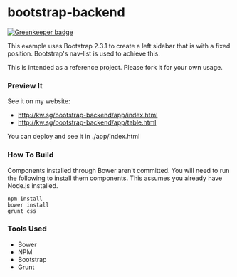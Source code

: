 bootstrap-backend
=================

[![Greenkeeper badge](https://badges.greenkeeper.io/kahwee/bootstrap-backend.svg)](https://greenkeeper.io/)

This example uses Bootstrap 2.3.1 to create a left sidebar that is with a fixed position. 
Bootstrap's nav-list is used to achieve this.

This is intended as a reference project. Please fork it for your own usage.

### Preview It

See it on my website:

 * http://kw.sg/bootstrap-backend/app/index.html
 * http://kw.sg/bootstrap-backend/app/table.html

You can deploy and see it in ./app/index.html

### How To Build

Components installed through Bower aren't committed. You will need to run the following to install them components. This assumes you already have Node.js installed.

```
npm install
bower install
grunt css
```

### Tools Used

 * Bower
 * NPM
 * Bootstrap
 * Grunt
